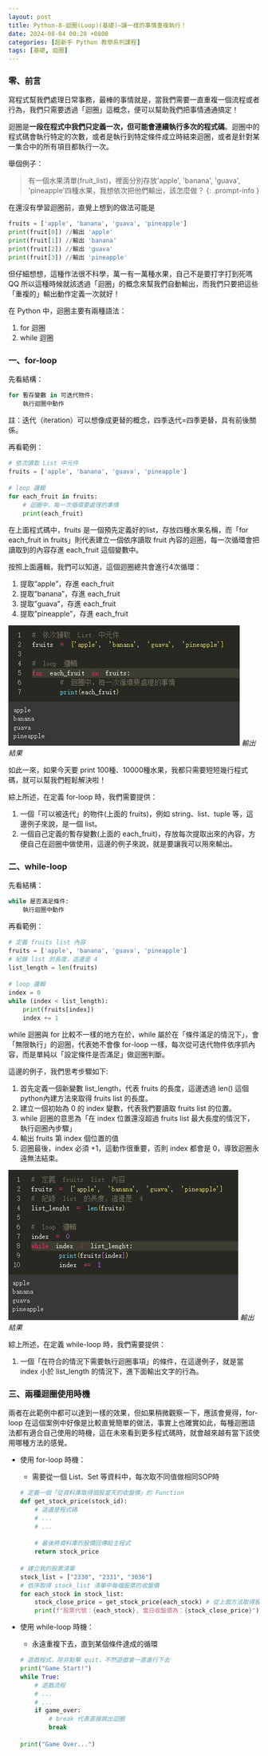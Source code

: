 ```yaml
---
layout: post
title: Python-8-迴圈(Loop)(基礎)—讓一樣的事情重複執行！
date: 2024-08-04 00:20 +0800
categories: [超新手 Python 教學系列課程]
tags: [基礎, 迴圈]
---
```

### 零、前言

寫程式幫我們處理日常事務，最棒的事情就是，當我們需要一直重複一個流程或者行為，我們只需要透過「迴圈」這概念，便可以幫助我們把事情通通搞定！

迴圈是**一段在程式中我們只定義一次，但可能會連續執行多次的程式碼**。迴圈中的程式碼會執行特定的次數，或者是執行到特定條件成立時結束迴圈，或者是針對某一集合中的所有項目都執行一次。

舉個例子：

> 有一個水果清單(fruit_list)，裡面分別存放'apple', 'banana', 'guava', 'pineapple'四種水果，我想依次把他們輸出，該怎麼做？
{: .prompt-info }

在還沒有學習迴圈前，直覺上想到的做法可能是

```python
fruits = ['apple', 'banana', 'guava', 'pineapple']
print(fruit[0]) //輸出 'apple'
print(fruit[1]) //輸出 'banana'
print(fruit[2]) //輸出 'guava'
print(fruit[3]) //輸出 'pineapple'
```

但仔細想想，這種作法很不科學，萬一有一萬種水果，自己不是要打字打到死嗎QQ 所以這種時候就該透過「迴圈」的概念來幫我們自動輸出，而我們只要把這些「重複的」輸出動作定義一次就好！

在 Python 中，迴圈主要有兩種語法：

1. for 迴圈
2. while 迴圈

### 一、for-loop

先看結構：

```python
for 暫存變數 in 可迭代物件:
    執行迴圈中動作
```

註：迭代（iteration）可以想像成更替的概念，四季迭代=四季更替，具有前後關係。

再看範例：

```python
# 依次讀取 List 中元件
fruits = ['apple', 'banana', 'guava', 'pineapple']

# loop 邏輯
for each_fruit in fruits:
    # 迴圈中，每一次循環要處理的事情
    print(each_fruit)
```

在上面程式碼中，fruits 是一個預先定義好的list，存放四種水果名稱，而「for each_fruit in fruits」則代表建立一個依序讀取 fruit 內容的迴圈，每一次循環會把讀取到的內容存進 each_fruit 這個變數中。

按照上面邏輯，我們可以知道，這個迴圈總共會進行4次循環：

1. 提取”apple”，存進 each_fruit
2. 提取”banana”，存進 each_fruit
3. 提取”guava”，存進 each_fruit
4. 提取”pineapple”，存進 each_fruit

![輸出結果](/assets/img/post_img/Python-8-迴圈(Loop)(基礎)—讓一樣的事情重複執行%20ea71043bdfba42da89dfe085c74d0f76/Untitled.png)
_輸出結果_

如此一來，如果今天要 print 100種、10000種水果，我都只需要短短幾行程式碼，就可以幫我們輕鬆解決啦！

綜上所述，在定義 for-loop 時，我們需要提供：

1. 一個「可以被迭代」的物件(上面的 fruits)，例如 string、list、tuple 等，這邊例子來說，是一個 list。
2. 一個自己定義的暫存變數(上面的 each_fruit)，存放每次提取出來的內容，方便自己在迴圈中做使用，這邊的例子來說，就是要讓我可以用來輸出。

### 二、while-loop

先看結構：

```python
while 是否滿足條件:
    執行迴圈中動作
```

再看範例：

```python
# 定義 fruits list 內容
fruits = ['apple', 'banana', 'guava', 'pineapple']
# 紀錄 list 的長度，這邊是 4
list_length = len(fruits)

# loop 邏輯
index = 0
while (index < list_length):
    print(fruits[index])
    index += 1
```

while 迴圈與 for 比較不一樣的地方在於，while 屬於在「條件滿足的情況下」，會「無限執行」的迴圈，代表她不會像 for-loop 一樣，每次從可迭代物件依序抓內容，而是單純以「設定條件是否滿足」做迴圈判斷。

這邊的例子，我們思考步驟如下:

1. 首先定義一個新變數 list_length，代表 fruits 的長度，這邊透過 len() 這個python內建方法來取得 fruits list 的長度。
2. 建立一個初始為 0 的 index 變數，代表我們要讀取 fruits list 的位置。
3. while 迴圈的意思為「在 index 位置還沒超過 fruits list 最大長度的情況下，執行迴圈內步驟」
4. 輸出 fruits 第 index 個位置的值
5. 迴圈最後，index 必須 +1，這動作很重要，否則 index 都會是 0，導致迴圈永遠無法結束。

![輸出結果](/assets/img/post_img/Python-8-迴圈(Loop)(基礎)—讓一樣的事情重複執行%20ea71043bdfba42da89dfe085c74d0f76/Untitled%201.png)
_輸出結果_

綜上所述，在定義 while-loop 時，我們需要提供：

1. 一個「在符合的情況下需要執行迴圈事項」的條件，在這邊例子，就是當 index 小於 list_length 的情況下，進下面輸出文字的行為。

### 三、兩種迴圈使用時機

兩者在此範例中都可以達到一樣的效果，但如果稍微觀察一下，應該會覺得，for-loop 在這個案例中好像是比較直覺簡單的做法，事實上也確實如此，每種迴圈語法都有適合自己使用的時機，這在未來看到更多程式碼時，就會越來越有當下該使用哪種方法的感覺。

- 使用 for-loop 時機：
    - 需要從一個 List、Set 等資料中，每次取不同值做相同SOP時
    
    ```python
    # 定義一個「從資料庫取得個股當天的收盤價」的 Function
    def get_stock_price(stock_id):
        # 這邊是程式碼
        # ...
        # ...
        
        # 最後將資料庫的股價回傳給主程式
        return stock_price
    
    # 建立我的股票清單
    stock_list = ["2330", "2331", "3036"]
    # 依序取得 stock_list 清單中每檔股票的收盤價
    for each_stock in stock_list:
        stock_close_price = get_stock_price(each_stock) # 從上面方法取得股價
        print(f"股票代號：{each_stock}, 當日收盤價為：{stock_close_price}") # 輸出
    ```
    
- 使用 while-loop 時機：
    - 永遠重複下去，直到某個條件達成的循環
    
    ```python
    # 遊戲程式，除非點擊 quit，不然遊戲會一直進行下去
    print("Game Start!")
    while True:
        # 遊戲流程
        # ...
        # ...
        if game_over:
            # break 代表直接跳出迴圈
            break
            
    print("Game Over...")
    ```